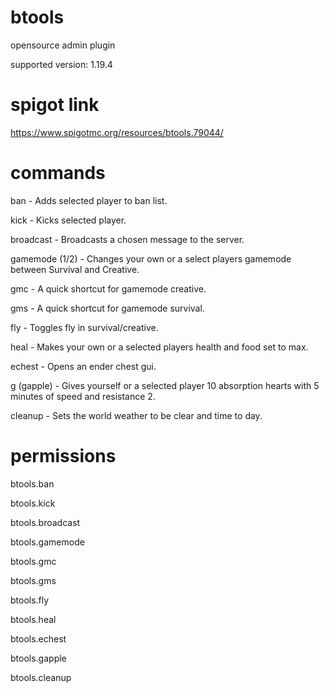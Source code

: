 # btools
opensource admin plugin

supported version: 1.19.4

# spigot link
https://www.spigotmc.org/resources/btools.79044/

# commands
ban - Adds selected player to ban list.

kick - Kicks selected player.

broadcast - Broadcasts a chosen message to the server.

gamemode (1/2) - Changes your own or a select players gamemode between Survival and Creative.

gmc - A quick shortcut for gamemode creative.

gms - A quick shortcut for gamemode survival.

fly - Toggles fly in survival/creative.

heal - Makes your own or a selected players health and food set to max.

echest - Opens an ender chest gui.

g (gapple) - Gives yourself or a selected player 10 absorption hearts with 5 minutes of speed and resistance 2.

cleanup - Sets the world weather to be clear and time to day.

# permissions
btools.ban

btools.kick

btools.broadcast

btools.gamemode

btools.gmc

btools.gms

btools.fly

btools.heal

btools.echest

btools.gapple

btools.cleanup

